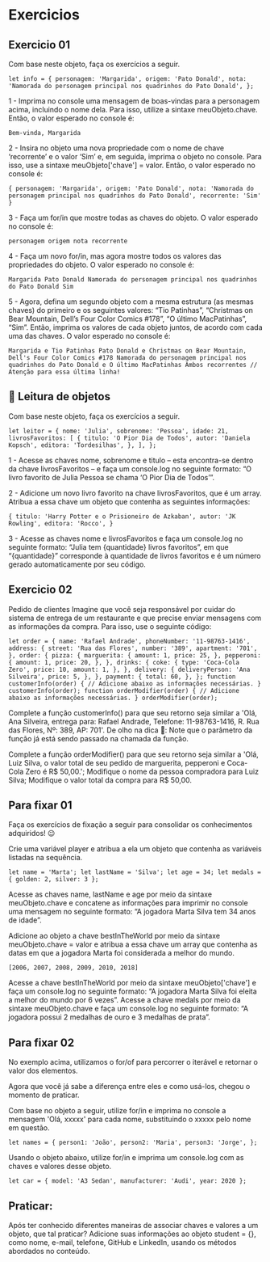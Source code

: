 # Exercicios

## Exercicio 01

Com base neste objeto, faça os exercícios a seguir.

``
let info = {
  personagem: 'Margarida',
  origem: 'Pato Donald',
  nota: 'Namorada do personagem principal nos quadrinhos do Pato Donald',
};
``

1 - Imprima no console uma mensagem de boas-vindas para a personagem acima, incluindo o nome dela. Para isso, utilize a sintaxe meuObjeto.chave. Então, o valor esperado no console é:

``
Bem-vinda, Margarida
``

2 - Insira no objeto uma nova propriedade com o nome de chave ‘recorrente’ e o valor ‘Sim’ e, em seguida, imprima o objeto no console. Para isso, use a sintaxe meuObjeto['chave'] = valor. Então, o valor esperado no console é:

``
{
  personagem: 'Margarida',
  origem: 'Pato Donald',
  nota: 'Namorada do personagem principal nos quadrinhos do Pato Donald',
  recorrente: 'Sim'
}
``

3 - Faça um for/in que mostre todas as chaves do objeto. O valor esperado no console é:

``
personagem
origem
nota
recorrente
``

4 - Faça um novo for/in, mas agora mostre todos os valores das propriedades do objeto. O valor esperado no console é:

``
Margarida
Pato Donald
Namorada do personagem principal nos quadrinhos do Pato Donald
Sim
``

5 - Agora, defina um segundo objeto com a mesma estrutura (as mesmas chaves) do primeiro e os seguintes valores: “Tio Patinhas”, “Christmas on Bear Mountain, Dell’s Four Color Comics #178”, “O último MacPatinhas”, “Sim”. Então, imprima os valores de cada objeto juntos, de acordo com cada uma das chaves. O valor esperado no console é:

``
Margarida e Tio Patinhas
Pato Donald e Christmas on Bear Mountain, Dell's Four Color Comics #178
Namorada do personagem principal nos quadrinhos do Pato Donald e O último MacPatinhas
Ambos recorrentes // Atenção para essa última linha!
``

## 🚀 Leitura de objetos
Com base neste objeto, faça os exercícios a seguir.

``
let leitor = {
  nome: 'Julia',
  sobrenome: 'Pessoa',
  idade: 21,
  livrosFavoritos: [
    {
      titulo: 'O Pior Dia de Todos',
      autor: 'Daniela Kopsch',
      editora: 'Tordesilhas',
    },
  ],
};
``

1 - Acesse as chaves nome, sobrenome e titulo – esta encontra-se dentro da chave livrosFavoritos – e faça um console.log no seguinte formato: “O livro favorito de Julia Pessoa se chama ‘O Pior Dia de Todos’”.

2 - Adicione um novo livro favorito na chave livrosFavoritos, que é um array. Atribua a essa chave um objeto que contenha as seguintes informações:

``
{
  titulo: 'Harry Potter e o Prisioneiro de Azkaban',
  autor: 'JK Rowling',
  editora: 'Rocco',
}
``

3 - Acesse as chaves nome e livrosFavoritos e faça um console.log no seguinte formato: “Julia tem {quantidade} livros favoritos”, em que “{quantidade}” corresponde à quantidade de livros favoritos e é um número gerado automaticamente por seu código.

## Exercicio 02

Pedido de clientes
Imagine que você seja responsável por cuidar do sistema de entrega de um restaurante e que precise enviar mensagens com as informações da compra. Para isso, use o seguinte código:

``
let order = {
  name: 'Rafael Andrade',
  phoneNumber: '11-98763-1416',
  address: {
    street: 'Rua das Flores',
    number: '389',
    apartment: '701',
  },
  order: {
    pizza: {
      marguerita: {
        amount: 1,
        price: 25,
      },
      pepperoni: {
        amount: 1,
        price: 20,
      },
    },
    drinks: {
      coke: {
        type: 'Coca-Cola Zero',
        price: 10,
        amount: 1,
      },
    },
    delivery: {
      deliveryPerson: 'Ana Silveira',
      price: 5,
    },
  },
  payment: {
    total: 60,
  },
};
function customerInfo(order) {
  // Adicione abaixo as informações necessárias.
}
customerInfo(order);
function orderModifier(order) {
  // Adicione abaixo as informações necessárias.
}
orderModifier(order);
``

Complete a função customerInfo() para que seu retorno seja similar a 'Olá, Ana Silveira, entrega para: Rafael Andrade, Telefone: 11-98763-1416, R. Rua das Flores, Nº: 389, AP: 701'.
De olho na dica 👀: Note que o parâmetro da função já está sendo passado na chamada da função.

Complete a função orderModifier() para que seu retorno seja similar a 'Olá, Luiz Silva, o valor total de seu pedido de marguerita, pepperoni e Coca-Cola Zero é R$ 50,00.';
Modifique o nome da pessoa compradora para Luiz Silva;
Modifique o valor total da compra para R$ 50,00.


## Para fixar 01

Faça os exercícios de fixação a seguir para consolidar os conhecimentos adquiridos! 😉

Crie uma variável player e atribua a ela um objeto que contenha as variáveis listadas na sequência.

``
let name = 'Marta';
let lastName = 'Silva';
let age = 34;
let medals = { golden: 2, silver: 3 };
``

Acesse as chaves name, lastName e age por meio da sintaxe meuObjeto.chave e concatene as informações para imprimir no console uma mensagem no seguinte formato: “A jogadora Marta Silva tem 34 anos de idade”.

Adicione ao objeto a chave bestInTheWorld por meio da sintaxe meuObjeto.chave = valor e atribua a essa chave um array que contenha as datas em que a jogadora Marta foi considerada a melhor do mundo.

``
[2006, 2007, 2008, 2009, 2010, 2018]
``

Acesse a chave bestInTheWorld por meio da sintaxe meuObjeto['chave'] e faça um console.log no seguinte formato: “A jogadora Marta Silva foi eleita a melhor do mundo por 6 vezes”.
Acesse a chave medals por meio da sintaxe meuObjeto.chave e faça um console.log no seguinte formato: “A jogadora possui 2 medalhas de ouro e 3 medalhas de prata”.


## Para fixar 02

No exemplo acima, utilizamos o for/of para percorrer o iterável e retornar o valor dos elementos.

Agora que você já sabe a diferença entre eles e como usá-los, chegou o momento de praticar.

Com base no objeto a seguir, utilize for/in e imprima no console a mensagem 'Olá, xxxxx' para cada nome, substituindo o xxxxx pelo nome em questão.

``
let names = {
  person1: 'João',
  person2: 'Maria',
  person3: 'Jorge',
};
``

Usando o objeto abaixo, utilize for/in e imprima um console.log com as chaves e valores desse objeto.

``
let car = {
  model: 'A3 Sedan',
  manufacturer: 'Audi',
  year: 2020
};
``

## Praticar:

Após ter conhecido diferentes maneiras de associar chaves e valores a um objeto, que tal praticar? Adicione suas informações ao objeto student = {}, como nome, e-mail, telefone, GitHub e LinkedIn, usando os métodos abordados no conteúdo.

